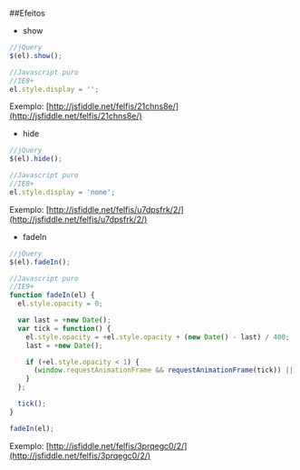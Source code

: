 ##Efeitos

- show

```javascript
//jQuery
$(el).show();

//Javascript puro
//IE8+
el.style.display = '';
```

Exemplo: [http://jsfiddle.net/felfis/21chns8e/](http://jsfiddle.net/felfis/21chns8e/)

- hide

```javascript
//jQuery
$(el).hide();

//Javascript puro
//IE8+
el.style.display = 'none';
```

Exemplo: [http://jsfiddle.net/felfis/u7dpsfrk/2/](http://jsfiddle.net/felfis/u7dpsfrk/2/)

- fadeIn

```javascript
//jQuery
$(el).fadeIn();

//Javascript puro
//IE9+
function fadeIn(el) {
  el.style.opacity = 0;

  var last = +new Date();
  var tick = function() {
    el.style.opacity = +el.style.opacity + (new Date() - last) / 400;
    last = +new Date();

    if (+el.style.opacity < 1) {
      (window.requestAnimationFrame && requestAnimationFrame(tick)) || setTimeout(tick, 16)
    }
  };

  tick();
}

fadeIn(el);
```

Exemplo: [http://jsfiddle.net/felfis/3prqegc0/2/](http://jsfiddle.net/felfis/3prqegc0/2/)

